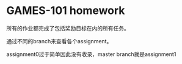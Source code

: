 # GAMES-101 homework
所有的作业都完成了包括奖励目标在内的所有任务。

通过不同的branch来查看各个assignment。

assignment0过于简单因此没有收录，master branch就是assignment1